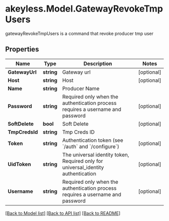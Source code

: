 # akeyless.Model.GatewayRevokeTmpUsers
gatewayRevokeTmpUsers is a command that revoke producer tmp user
## Properties

Name | Type | Description | Notes
------------ | ------------- | ------------- | -------------
**GatewayUrl** | **string** | Gateway url | [optional] 
**Host** | **string** | Host | [optional] 
**Name** | **string** | Producer Name | 
**Password** | **string** | Required only when the authentication process requires a username and password | [optional] 
**SoftDelete** | **bool** | Soft Delete | [optional] 
**TmpCredsId** | **string** | Tmp Creds ID | 
**Token** | **string** | Authentication token (see &#x60;/auth&#x60; and &#x60;/configure&#x60;) | [optional] 
**UidToken** | **string** | The universal identity token, Required only for universal_identity authentication | [optional] 
**Username** | **string** | Required only when the authentication process requires a username and password | [optional] 

[[Back to Model list]](../README.md#documentation-for-models) [[Back to API list]](../README.md#documentation-for-api-endpoints) [[Back to README]](../README.md)

